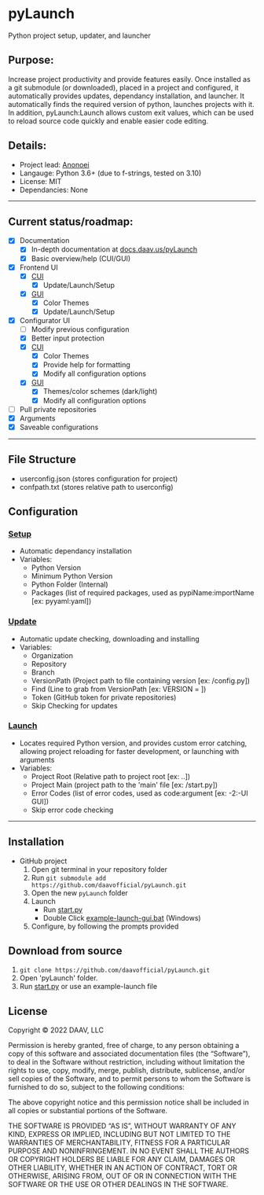 # pyLaunch
 Python project setup, updater, and launcher

## Purpose:
Increase project productivity and provide features easily. Once installed as a git submodule (or downloaded), placed in a project and configured, it automatically provides updates, dependancy installation, and launcher. It automatically finds the required version of python, launches projects with it. In addition, pyLaunch:Launch allows custom exit values, which can be used to reload source code quickly and enable easier code editing.

## Details:
 - Project lead: [Anonoei](https://github.com/Anonoei)
 - Langauge: Python 3.6+ (due to f-strings, tested on 3.10)
 - License: MIT
 - Dependancies: None

----

## Current status/roadmap:
 - [X] Documentation
   - [X] In-depth documentation at [docs.daav.us/pyLaunch](https://docs.daav.us/pyLaunch)
   - [X] Basic overview/help (CUI/GUI)
 - [X] Frontend UI
   - [X] [CUI](https://github.com/daavofficial/pyLaunch/blob/main/frontend/cui.py)
     - [X] Update/Launch/Setup
   - [X] [GUI](https://github.com/daavofficial/pyLaunch/blob/main/frontend/cui.py)
     - [X] Color Themes
     - [X] Update/Launch/Setup
 - [X] Configurator UI
   - [ ] Modify previous configuration
   - [X] Better input protection
   - [X] [CUI](https://github.com/daavofficial/pyLaunch/blob/main/configurator/cui.py)
     - [X] Color Themes
     - [X] Provide help for formatting
     - [X] Modify all configuration options
   - [X] [GUI](https://github.com/daavofficial/pyLaunch/blob/main/configurator/gui.py)
     - [X] Themes/color schemes (dark/light)
     - [X] Modify all configuration options
 - [ ] Pull private repositories
 - [X] Arguments
 - [X] Saveable configurations

----

## File Structure
 - userconfig.json (stores configuration for project)
 - confpath.txt (stores relative path to userconfig)

## Configuration

### [Setup](https://github.com/daavofficial/pyLaunch/blob/main/frontend/setup.py)
 - Automatic dependancy installation
 - Variables:
   - Python Version
   - Minimum Python Version
   - Python Folder (Internal)
   - Packages (list of required packages, used as pypiName:importName [ex: pyyaml:yaml])
  
### [Update](https://github.com/daavofficial/pyLaunch/blob/main/frontend/update.py)
 - Automatic update checking, downloading and installing
 - Variables:
   - Organization
   - Repository
   - Branch
   - VersionPath (Project path to file containing version [ex: /config.py])
   - Find (Line to grab from VersionPath [ex: VERSION = ])
   - Token (GitHub token for private repositories)
   - Skip Checking for updates

### [Launch](https://github.com/daavofficial/pyLaunch/blob/main/frontend/launch.py)
 - Locates required Python version, and provides custom error catching, allowing project reloading for faster development, or launching with arguments
 - Variables:
   - Project Root (Relative path to project root [ex: ..])
   - Project Main (project path to the 'main' file [ex: /start.py])
   - Error Codes (list of error codes, used as code:argument [ex: -2:-UI GUI])
   - Skip error code checking

----

## Installation
 - GitHub project
   1. Open git terminal in your repository folder
   2. Run `git submodule add https://github.com/daavofficial/pyLaunch.git`
   3. Open the new `pyLaunch` folder
   4. Launch
      - Run [start.py](https://github.com/daavofficial/pyLaunch/blob/main/start.py)
      - Double Click [example-launch-gui.bat](https://github.com/daavofficial/pyLaunch/blob/main/example-launch-gui.bat) (Windows)
   5. Configure, by following the prompts provided

## Download from source
 1. `git clone https://github.com/daavofficial/pyLaunch.git`
 3. Open 'pyLaunch' folder.
 4. Run [start.py](https://github.com/daavofficial/pyLaunch/blob/main/start.py) or use an example-launch file

## License
Copyright © 2022 DAAV, LLC

Permission is hereby granted, free of charge, to any person obtaining a copy of this software and associated documentation files (the “Software”), to deal in the Software without restriction, including without limitation the rights to use, copy, modify, merge, publish, distribute, sublicense, and/or sell copies of the Software, and to permit persons to whom the Software is furnished to do so, subject to the following conditions:

The above copyright notice and this permission notice shall be included in all copies or substantial portions of the Software.

THE SOFTWARE IS PROVIDED “AS IS”, WITHOUT WARRANTY OF ANY KIND, EXPRESS OR IMPLIED, INCLUDING BUT NOT LIMITED TO THE WARRANTIES OF MERCHANTABILITY, FITNESS FOR A PARTICULAR PURPOSE AND NONINFRINGEMENT. IN NO EVENT SHALL THE AUTHORS OR COPYRIGHT HOLDERS BE LIABLE FOR ANY CLAIM, DAMAGES OR OTHER LIABILITY, WHETHER IN AN ACTION OF CONTRACT, TORT OR OTHERWISE, ARISING FROM, OUT OF OR IN CONNECTION WITH THE SOFTWARE OR THE USE OR OTHER DEALINGS IN THE SOFTWARE.
